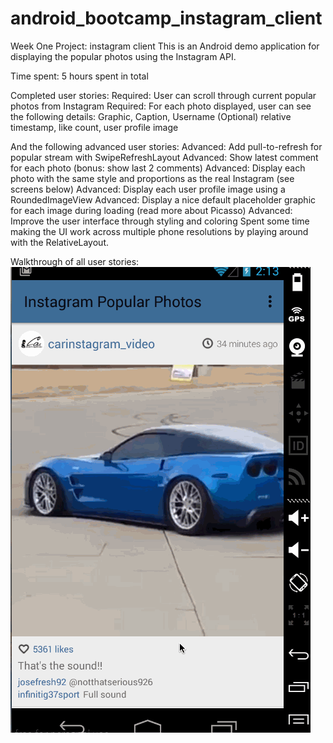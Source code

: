 # android_bootcamp_instagram_client
Week One Project: instagram client
This is an Android demo application for displaying the popular photos using the Instagram API. 

Time spent: 5 hours spent in total

Completed user stories:
Required: User can scroll through current popular photos from Instagram
Required: For each photo displayed, user can see the following details:
Graphic, Caption, Username
(Optional) relative timestamp, like count, user profile image

And the following advanced user stories:
Advanced: Add pull-to-refresh for popular stream with SwipeRefreshLayout
Advanced: Show latest comment for each photo (bonus: show last 2 comments)
Advanced: Display each photo with the same style and proportions as the real Instagram (see screens below)
Advanced: Display each user profile image using a RoundedImageView
Advanced: Display a nice default placeholder graphic for each image during loading (read more about Picasso)
Advanced: Improve the user interface through styling and coloring
Spent some time making the UI work across multiple phone resolutions by playing around with the RelativeLayout.

Walkthrough of all user stories:
![alt tag](https://github.com/XiangliDai/android_bootcamp_instagram_client/blob/master/week-1.gif)
